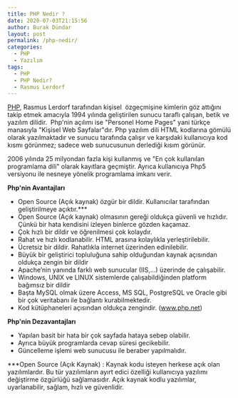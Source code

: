 ```yaml
---
title: PHP Nedir ?
date: 2020-07-03T21:15:56
author: Burak Dündar
layout: post
permalink: /php-nedir/
categories:
  - PHP
  - Yazılım
tags:
  - PHP
  - PHP Nedir?
  - Rasmus Lerdorf
---
```

<a href="http://php.net" rel="nofollow">PHP</a>, Rasmus Lerdorf tarafından kişisel  özgeçmişine kimlerin göz attığını takip etmek amacıyla 1994 yılında geliştirilen sunucu taraflı çalışan, betik ve yazılım dilidir.  Php'nin açılımı ise "Personel Home Pages" yani türkçe manasıyla "Kişisel Web Sayfalar"dır. Php yazılım dili HTML kodlarına gömülü olarak yazılmaktadır ve sunucu tarafında çalışır ve karşıdaki kullanıcıya kod kısmı görünmez; sadece web sunucusunun derlediği kısım görünür.

2006 yılında 25 milyondan fazla kişi kullanmış ve "En çok kullanılan programlama dili" olarak kayıtlara geçmiştir. Ayrıca kullanıcıya Php5 versiyonu ile nesneye yönelik programlama imkanı verir.

**Php'nin Avantajları**

* Open Source (Açık kaynak) özgür bir dildir. Kullanıcılar tarafından geliştirilmeye açıktır.\***
* Open Source (Açık kaynak) olmasının gereği oldukça güvenli ve hızlıdır. Çünkü bir hata kendisini izleyen binlerce gözden kaçamaz.
* Çok hızlı bir dildir ve öğrenilmesi çok kolaydır.
* Rahat ve hızlı kodlanabilir. HTML arasına kolaylıkla yerleştirilebilir.
* Ücretsiz bir dildir. Rahatlıkla internet üzerinden edinilebilir.
* Büyük bir geliştirici topluluğuna sahip olduğundan kaynak açısından oldukça zengin bir dildir
* Apache&#8217;nin yanında farklı web sunucular (IIS,…) üzerinde de çalışabilir.
* Windows, UNIX ve LINUX sistemlerde çalışabildiğinden platform bağımsız bir dildir
* Başta MySQL olmak üzere Access, MS SQL, PostgreSQL ve Oracle gibi bir çok veritabanı ile bağlantı kurabilmektedir.
* Kod kütüphaneleri açısından oldukça zengindir. (www.php.net)

**Php'nin Dezavantajları**

* Yapılan basit bir hata bir çok sayfada hataya sebep olabilir.
* Ayrıca büyük programlarda cevap süresi gecikebilir.
* Güncelleme işlemi web sunucusu ile beraber yapılmalıdır.

***Open Source (Açık Kaynak) : Kaynak kodu isteyen herkese açık olan yazılımlardır. Bu tür yazılımların ayırt edici özelliği kullanıcıya yazılımı değiştirme özgürlüğü sağlamasıdır. Açık kaynak kodlu yazılımlar, uyarlanabilir, sağlam, hızlı ve güvenlidir.